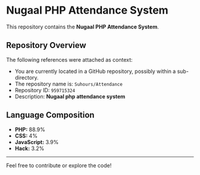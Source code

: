 # Nugaal PHP Attendance System

This repository contains the **Nugaal PHP Attendance System**.

## Repository Overview

The following references were attached as context:

- You are currently located in a GitHub repository, possibly within a sub-directory.
- The repository name is: `Suhours/Attendance`
- Repository ID: `959715324`
- Description: **Nugaal php attendance system**

## Language Composition

- **PHP:** 88.9%
- **CSS:** 4%
- **JavaScript:** 3.9%
- **Hack:** 3.2%

---

Feel free to contribute or explore the code!